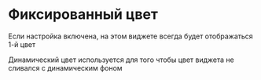 # Фиксированный цвет
Если настройка включена, на этом виджете всегда будет отображаться 1-й цвет

Динамический цвет используется для того чтобы цвет виджета не сливался с динамическим фоном